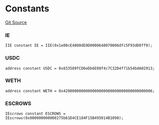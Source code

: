 # Constants
[Git Source](https://github.com/z0r0z/BaseSAFE/blob/49e83097a550e99e166bacce818c6debef62f7e0/src/DEAL/BaseDEALV0.sol)

### IE

```solidity
IIE constant IE = IIE(0x1e00cE4800dE0D0000640070006dfc5F93dD0ff9);
```

### USDC

```solidity
address constant USDC = 0x833589fCD6eDb6E08f4c7C32D4f71b54bdA02913;
```

### WETH

```solidity
address constant WETH = 0x4200000000000000000000000000000000000006;
```

### ESCROWS

```solidity
IEscrows constant ESCROWS = IEscrows(0x000000000000275b61D4CE184F15B495014B1098);
```

